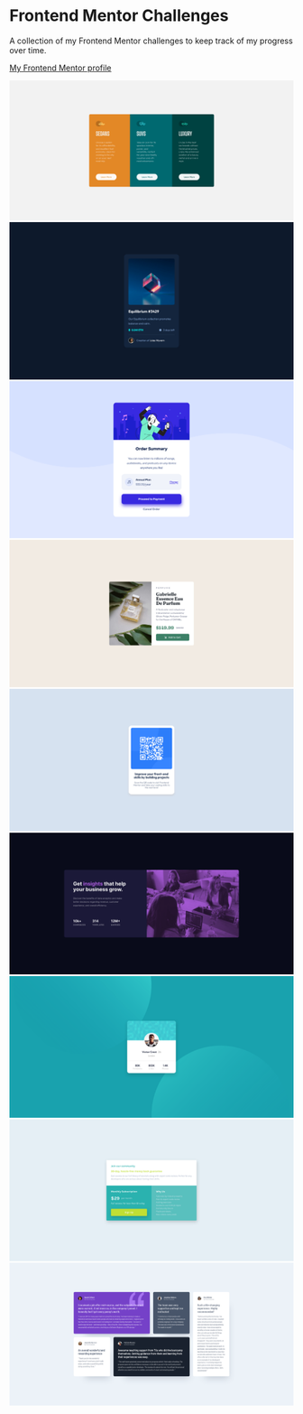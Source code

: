 # Frontend Mentor Challenges

A collection of my Frontend Mentor challenges to keep track of my progress over time.

[My Frontend Mentor profile](https://www.frontendmentor.io/profile/lukeramljak)

![](./3-col-preview-card/screenshot.png)
![](./nft-preview-card/screenshot.png)
![](./order-summary-card/screenshot.png)
![](./perfume-product-card/screenshot.png)
![](./qr-code-component/screenshot.png)
![](./stats-preview-card-component/screenshot.png)
![](./profile-card-component/screenshot.png)
![](./single-price-grid-component/screenshot.png)
![](./testimonials-grid-section/screenshot.png)
